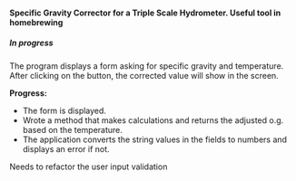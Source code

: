 #### Specific Gravity Corrector for a Triple Scale Hydrometer. Useful tool in homebrewing

##### In progress  

The program displays a form asking for specific gravity and temperature. After clicking on the button, the corrected value will show in the screen.


**Progress:** 
- The form is displayed.  
- Wrote a method that makes calculations and returns the adjusted o.g. based on the temperature.  
- The application converts the string values in the fields to numbers and displays an error if not.


Needs to refactor the user input validation
